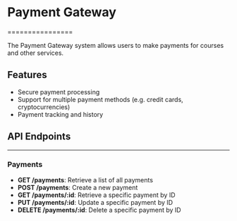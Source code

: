 # Payment Gateway
================

The Payment Gateway system allows users to make payments for courses and other services.

## Features

* Secure payment processing
* Support for multiple payment methods (e.g. credit cards, cryptocurrencies)
* Payment tracking and history

## API Endpoints
--------------

### Payments

* **GET /payments**: Retrieve a list of all payments
* **POST /payments**: Create a new payment
* **GET /payments/:id**: Retrieve a specific payment by ID
* **PUT /payments/:id**: Update a specific payment by ID
* **DELETE /payments/:id**: Delete a specific payment by ID

